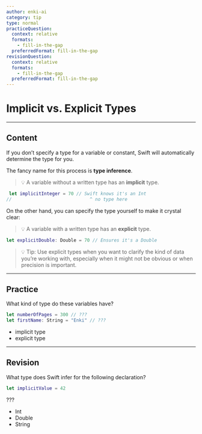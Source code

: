 ```yaml
---
author: enki-ai
category: tip
type: normal
practiceQuestion:
  context: relative
  formats:
    - fill-in-the-gap
  preferredFormat: fill-in-the-gap
revisionQuestion:
  context: relative
  formats:
    - fill-in-the-gap
  preferredFormat: fill-in-the-gap
---
```


# Implicit vs. Explicit Types

---
## Content

If you don’t specify a type for a variable or constant, Swift will automatically determine the type for you.

The fancy name for this process is **type inference**.

> 💡 A variable without a written type has an **implicit** type.

 ```swift
  let implicitInteger = 70 // Swift knows it's an Int
//                             ^ no type here
  ```

On the other hand, you can specify the type yourself to make it crystal clear:

> 💡 A variable with a written type has an **explicit** type.

  ```swift
  let explicitDouble: Double = 70 // Ensures it's a Double
  ```

> 💡 Tip: Use explicit types when you want to clarify the kind of data you’re working with, especially when it might not be obvious or when precision is important.

---
## Practice

What kind of type do these variables have?

```swift
let numberOfPages = 300 // ???
let firstName: String = "Enki" // ???
```

- implicit type
- explicit type

---
## Revision

What type does Swift infer for the following declaration?

```swift
let implicitValue = 42
```

???

- Int
- Double
- String
